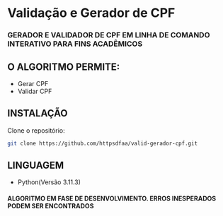 # Validação e Gerador de CPF
### GERADOR E VALIDADOR DE CPF EM LINHA DE COMANDO INTERATIVO PARA FINS ACADÊMICOS

## O ALGORITMO PERMITE:
- Gerar CPF
- Validar CPF

## INSTALAÇÃO
Clone o repositório:

```bash
git clone https://github.com/httpsdfaa/valid-gerador-cpf.git
```
## LINGUAGEM
- Python(Versão 3.11.3)

#### ALGORITMO EM FASE DE DESENVOLVIMENTO. ERROS INESPERADOS PODEM SER ENCONTRADOS
